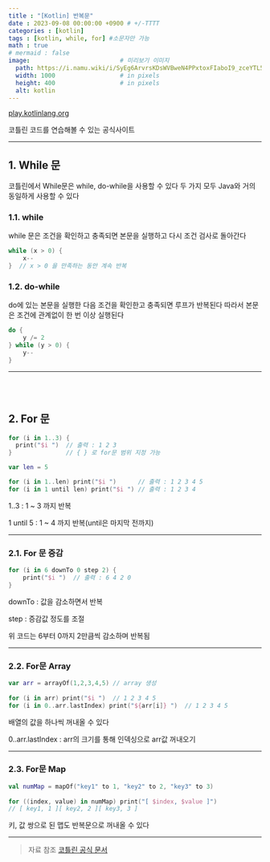 ```yaml
---
title : "[Kotlin] 반복문"
date : 2023-09-08 00:00:00 +0900 # +/-TTTT
categories : [kotlin]
tags : [kotlin, while, for] #소문자만 가능
math : true
# mermaid : false
image:                         # 미리보기 이미지
  path: https://i.namu.wiki/i/SyEg6ArvrsKDsWVBweN4PPxtoxFIaboI9_zceYTL5FcGUBms0nDyfYldaRhUG_ToIQ6MftttN9Pku_-T4FgLcXAHFj8I_9rEIL55fOMCYe9R47MwtqjKocwe8XT9DqOMT4tceiUC2JzvYNrdtBBCRA.svg
  width: 1000                  # in pixels
  height: 400                  # in pixels
  alt: kotlin
---
```


[play.kotlinlang.org](https://play.kotlinlang.org/)

코틀린 코드를 연습해볼 수 있는 공식사이트

---


## 1. While 문

코틀린에서 While문은 while, do-while을 사용할 수 있다
두 가지 모두 Java와 거의 동일하게 사용할 수 있다


### 1.1. while

while 문은 조건을 확인하고 충족되면 본문을 실행하고
다시 조건 검사로 돌아간다

```kotlin
while (x > 0) {
    x--
}  // x > 0 을 만족하는 동안 계속 반복
```


### 1.2. do-while

do에 있는 본문을 실행한 다음 조건을 확인한고 충족되면 루프가 반복된다
따라서 본문은 조건에 관계없이 한 번 이상 실행된다

```kotlin
do {
    y /= 2
} while (y > 0) {
    y--
}
```


---

<br><br>


## 2. For 문

```kotlin
for (i in 1..3) {
  print("$i ")  // 출력 : 1 2 3
}               // { } 로 for문 범위 지정 가능

var len = 5

for (i in 1..len) print("$i ")      // 출력 : 1 2 3 4 5
for (i in 1 until len) print("$i ") // 출력 : 1 2 3 4
```
1..3 : 1 ~ 3 까지 반복

1 until 5 : 1 ~ 4 까지 반복(until은 마지막 전까지)



---

### 2.1. For 문 증감

```kotlin
for (i in 6 downTo 0 step 2) {
    print("$i ")  // 출력 : 6 4 2 0
}
```
downTo : 값을 감소하면서 반복

step : 증감값 정도를 조절

위 코드는 6부터 0까지 2만큼씩 감소하며 반복됨

---

### 2.2. For문 Array

```kotlin
var arr = arrayOf(1,2,3,4,5) // array 생성
    
for (i in arr) print("$i ")  // 1 2 3 4 5
for (i in 0..arr.lastIndex) print("${arr[i]} ")  // 1 2 3 4 5
```

배열의 값을 하나씩 꺼내올 수 있다

0..arr.lastIndex : arr의 크기를 통해 인덱싱으로 arr값 꺼내오기

---

### 2.3. For문 Map


```kotlin
val numMap = mapOf("key1" to 1, "key2" to 2, "key3" to 3)
    
for ((index, value) in numMap) print("[ $index, $value ]")
// [ key1, 1 ][ key2, 2 ][ key3, 3 ]
```

키, 값 쌍으로 된 맵도 반복문으로 꺼내올 수 있다


---

> 자료 참조
[코틀린 공식 문서](https://kotlinlang.org/docs/control-flow.html#while-loops)